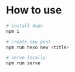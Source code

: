 # How to use

```bash
# install deps
npm i

# create new post
npm run hexo new <title>

# serve locally
npm run serve

```
